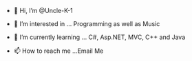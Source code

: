 - 👋 Hi, I’m @Uncle-K-1
- 👀 I’m interested in ... Programming as well as Music
- 🌱 I’m currently learning ... C#, Asp.NET, MVC, C++ and Java

- 📫 How to reach me ...Email Me

<!---
Uncle-K-1/Uncle-K-1 is a ✨ special ✨ repository because its `README.md` (this file) appears on your GitHub profile.
You can click the Preview link to take a look at your changes.
--->
